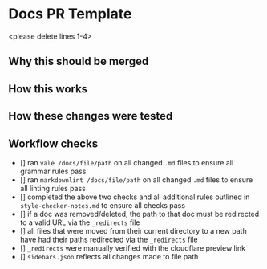 
# Docs PR Template 

<please delete lines 1-4>

## Why this should be merged

<please give a thorough description of why these changes are necessary>

## How this works

<please give a thorough description of what your changes are and how they work>

## How these changes were tested 

<please give a thorough description of how to view the changes and how they were tested>

## Workflow checks

- [] ran `vale /docs/file/path` on all changed `.md` files to ensure all grammar rules pass
- [] ran `markdownlint /docs/file/path` on all changed `.md` files to ensure all linting rules pass
- [] completed the above two checks and all additional rules outlined in `style-checker-notes.md` to
  ensure all checks pass
- [] if a doc was removed/deleted, the path to that doc must be redirected to a valid URL via the
  `_redirects` file
- [] all files that were moved from their current directory to a new path have had their paths
  redirected via the `_redirects` file
- [] `_redirects` were manually verified with the cloudflare preview link
- [] `sidebars.json` reflects all changes made to file path
